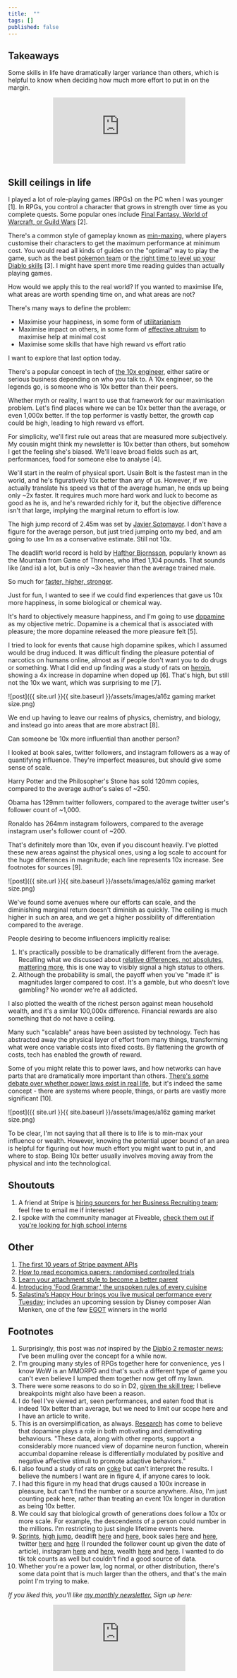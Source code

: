 ```yaml
---
title:  ""  
tags: []
published: false
---
```



## Takeaways

Some skills in life have dramatically larger variance than others, which is helpful to know when deciding how much more effort to put in on the margin.

<style>
      .iframe-container {
        overflow: hidden;        
        padding-top: 50%; <!-- Calculated from the aspect ration of the content (in case of 16:9 it is 9/16= 0.5625) -->
        position: relative;
      }
      .iframe-container iframe { 
         border: 0;
         height: 100%; <!-- Finally, width and height are set to 100% so the iframe takes up 100% of the containers space. -->
         left: 0;
         position: absolute;
         top: 0;
         width: 100%;
         display: block;
         margin: 0 auto; <!-- center image -->
      }
      <!-- 4x3 Aspect Ratio -->
      .iframe-container-4x3 {
        padding-top: 75%;
      }
</style> 

<div class="iframe-container-4x3">
  <p align="center"><iframe src="https://avoidboringpeople.substack.com/embed" frameborder="0" scrolling="no"> </iframe></p>
</div>

## Skill ceilings in life

I played a lot of role-playing games (RPGs) on the PC when I was younger \[1\]. In RPGs, you control a character that grows in strength over time as you complete quests. Some popular ones include [Final Fantasy, World of Warcraft, or Guild Wars](https://vgsales.fandom.com/wiki/Best_selling_RPG_games "rpg") \[2\].

There's a common style of gameplay known as [min-maxing](https://tvtropes.org/pmwiki/pmwiki.php/Main/MinMaxing "min"), where players customise their characters to get the maximum performance at minimum cost. You would read all kinds of guides on the "optimal" way to play the game, such as the best [pokemon team](https://gamefaqs.gamespot.com/gameboy/198314-pokemon-yellow-version-special-pikachu-edition/faqs "pokemon") or [the right time to level up your Diablo skills](https://gamefaqs.gamespot.com/pc/238750-diablo-ii-includes-expansion-set/faqs/18357 "diablo") \[3\]. I might have spent more time reading guides than actually playing games.
 
How would we apply this to the real world? If you wanted to maximise life, what areas are worth spending time on, and what areas are not?

There's many ways to define the problem:
- Maximise your happiness, in some form of [utilitarianism](https://en.wikipedia.org/wiki/Utilitarianism "utility")
- Maximise impact on others, in some form of [effective altruism](https://www.effectivealtruism.org/ "ea") to maximise help at minimal cost
- Maximise some skills that have high reward vs effort ratio

I want to explore that last option today. 

There's a popular concept in tech of [the 10x engineer](https://www.7pace.com/blog/10x-engineers "10"), either satire or serious business depending on who you talk to. A 10x engineer, so the legends go, is someone who is 10x better than their peers. 

Whether myth or reality, I want to use that framework for our maximisation problem. Let's find places where we can be 10x better than the average, or even 1,000x better. If the top performer is vastly better, the growth cap could be high, leading to high reward vs effort.

For simplicity, we'll first rule out areas that are measured more subjectively. My cousin might think my newsletter is 10x better than others, but somehow I get the feeling she's biased. We'll leave broad fields such as art, performances, food for someone else to analyse \[4\].

We'll start in the realm of physical sport. Usain Bolt is the fastest man in the world, and he's figuratively 10x better than any of us. However, if we actually translate his speed vs that of the average human, he ends up being only ~2x faster. It requires much more hard work and luck to become as good as he is, and he's rewarded richly for it, but the objective difference isn't that large, implying the marginal return to effort is low.

The high jump record of 2.45m was set by [Javier Sotomayor](https://www.topendsports.com/sport/athletics/record-high-jump.htm "jump"). I don't have a figure for the average person, but just tried jumping onto my bed, and am going to use 1m as a conservative estimate. Still not 10x.

The deadlift world record is held by [Hafthor Bjornsson](https://www.espn.com/video/clip/_/id/29126803 "hafthor"), popularly known as the Mountain from Game of Thrones, who lifted 1,104 pounds. That sounds like (and is) a lot, but is only ~3x heavier than the average trained male.

So much for [faster, higher, stronger](https://en.wikipedia.org/wiki/Olympic_symbols#:~:text=The%20Olympic%20motto%20is%20the,who%20was%20an%20athletics%20enthusiast. "wiki").

Just for fun, I wanted to see if we could find experiences that gave us 10x more happiness, in some biological or chemical way.

It's hard to objectively measure happiness, and I'm going to use [dopamine](https://www.healthline.com/health/dopamine-effects#definition "dope") as my objective metric. Dopamine is a chemical that is associated with pleasure; the more dopamine released the more pleasure felt \[5\]. 

I tried to look for events that cause high dopamine spikes, which I assumed would be drug induced. It was difficult finding the pleasure potential of narcotics on humans online, almost as if people don't want you to do drugs or something. What I did end up finding was a study of rats on [heroin](https://onlinelibrary.wiley.com/doi/abs/10.1002/syn.890210207 "heroin"), showing a 4x increase in dopamine when doped up \[6\]. That's high, but still not the 10x we want, which was surprising to me \[7\].

![post]({{ site.url }}{{ site.baseurl }}/assets/images/a16z gaming market size.png)

We end up having to leave our realms of physics, chemistry, and biology, and instead go into areas that are more abstract \[8\]. 

Can someone be 10x more influential than another person?

I looked at book sales, twitter followers, and instagram followers as a way of quantifying influence. They're imperfect measures, but should give some sense of scale.

Harry Potter and the Philosopher's Stone has sold 120mm copies, compared to the average author's sales of ~250.

Obama has 129mm twitter followers, compared to the average twitter user's follower count of ~1,000.

Ronaldo has 264mm instagram followers, compared to the average instagram user's follower count of ~200.

That's definitely more than 10x, even if you discount heavily. I've plotted these new areas against the physical ones, using a log scale to account for the huge differences in magnitude; each line represents 10x increase. See footnotes for sources \[9\]. 

![post]({{ site.url }}{{ site.baseurl }}/assets/images/a16z gaming market size.png)

We've found some avenues where our efforts can scale, and the diminishing marginal return doesn't diminish as quickly. The ceiling is much higher in such an area, and we get a higher possibility of differentiation compared to the average.

People desiring to become influencers implicitly realise:

1. It's practically possible to be dramatically different from the average. Recalling what we discussed about [relative differences, not absolutes, mattering more](https://avoidboringpeople.substack.com/p/relatively-speaking-the-billionaire "relative"), this is one way to visibly signal a high status to others.
2. Although the probability is small, the payoff when you've "made it" is magnitudes larger compared to cost. It's a gamble, but who doesn't love gambling? No wonder we're all addicted.

I also plotted the wealth of the richest person against mean household wealth, and it's a similar 100,000x difference. Financial rewards are also something that do not have a ceiling.

Many such "scalable" areas have been assisted by technology. Tech has abstracted away the physical layer of effort from many things, transforming what were once variable costs into fixed costs. By flattening the growth of costs, tech has enabled the growth of reward.

Some of you might relate this to power laws, and how networks can have parts that are dramatically more important than others. [There's some debate over whether power laws exist in real life](https://www.quantamagazine.org/scant-evidence-of-power-laws-found-in-real-world-networks-20180215/ "real"), but it's indeed the same concept - there are systems where people, things, or parts are vastly more significant \[10\].

![post]({{ site.url }}{{ site.baseurl }}/assets/images/a16z gaming market size.png)

To be clear, I'm not saying that all there is to life is to min-max your influence or wealth. However, knowing the potential upper bound of an area is helpful for figuring out how much effort you might want to put in, and where to stop. Being 10x better usually involves moving away from the physical and into the technological.  

## Shoutouts

1. A friend at Stripe is [hiring sourcers for her Business Recruiting team](https://stripe.com/jobs/listing/business-sourcer/2586466 "stripe"); feel free to email me if interested
2. I spoke with the community manager at Fiveable, [check them out if you're looking for high school interns](https://www.notion.so/Spring-21-Biz-Ops-Intern-Cohort-1-Overview-163cf603900b4e2e98f46e440ff0f3c3 "five") 

## Other

1. [The first 10 years of Stripe payment APIs](https://stripe.com/blog/payment-api-design "api")
2. [How to read economics papers: randomised controlled trials](https://www.youtube.com/watch?v=s-_3s3OMeqs&feature=emb_title "rct")
3. [Learn your attachment style to become a better parent](https://aeon.co/essays/learn-your-own-attachment-style-to-become-a-better-parent "attachment")
4. [Introducing 'Food Grammar,' the unspoken rules of every cuisine](https://www.atlasobscura.com/articles/do-italians-eat-spaghetti-and-meatballs "food")
5. [Salastina’s Happy Hour brings you live musical performance every Tuesday](https://www.salastina.org/concerts "salastina"); includes an upcoming session by Disney composer Alan Menken, one of the few [EGOT](https://en.wikipedia.org/wiki/List_of_people_who_have_won_Academy,_Emmy,_Grammy,_and_Tony_Awards "EGOT") winners in the world

## Footnotes

1. Surprisingly, this post was *not* inspired by the [Diablo 2 remaster news](https://diablo2.blizzard.com/en-us/ "d2"); I've been mulling over the concept for a while now.
2. I'm grouping many styles of RPGs together here for convenience, yes I know WoW is an MMORPG and that's such a different type of game you can't even believe I lumped them together now get off my lawn.
3. There were some reasons to do so in D2, [given the skill tree](http://classic.battle.net/diablo2exp/skills/skillplanning.shtml "d2"); I believe breakpoints might also have been a reason.
4. I do feel I've viewed art, seen performances, and eaten food that is indeed 10x better than average, but we need to limit our scope here and I have an article to write. 
5. This is an oversimplification, as always. [Research](https://www.ncbi.nlm.nih.gov/pmc/articles/PMC5820768/ "paper") has come to believe that dopamine plays a role in both motivating and demotivating behaviours. "These data, along with other reports, support a considerably more nuanced view of dopamine neuron function, wherein accumbal dopamine release is differentially modulated by positive and negative affective stimuli to promote adaptive behaviors."
6. I also found a study of rats on [coke](https://www.pnas.org/content/102/29/10023 "rat") but can't interpret the results. I believe the numbers I want are in figure 4, if anyone cares to look.
7. I had this figure in my head that drugs caused a 100x increase in pleasure, but can't find the number or a source anywhere. Also, I'm just counting peak here, rather than treating an event 10x longer in duration as being 10x better.
8. We could say that biological growth of generations does follow a 10x or more scale. For example, the descendents of a person could number in the millions. I'm restricting to just single lifetime events here.
9. [Sprints](https://trackspikes.co.uk/average-sprinting-speed/ "sprint"), [high jump](https://www.topendsports.com/sport/athletics/record-high-jump.htm "jump"), deadlift [here](https://www.espn.com/olympics/weightlifting/story/_/id/29126863/hafthor-bjornsson-breaks-world-record-501-kilogram-deadlift "lift") and [here](https://strengthlevel.com/strength-standards/deadlift/lb "lift"), book sales [here](https://nonfictionauthorsassociation.com/how-many-books-can-you-expect-to-sell-the-truth-about-book-sales-and-the-keys-to-generating-income-from-publishing/ "book") and [here](https://en.wikipedia.org/wiki/List_of_best-selling_books#List_of_best-selling_regularly_updated_books "book"), twitter [here](https://kickfactory.com/blog/average-twitter-followers-updated-2016/ "tw") and [here](https://en.wikipedia.org/wiki/List_of_most-followed_Twitter_accounts "tw") (I rounded the follower count up given the date of article), instagram [here](https://www.hashtagsforlikes.co/blog/instagram-followers-how-many-does-the-average-person-have/ "insta") and [here](https://en.wikipedia.org/wiki/List_of_most-followed_Instagram_accounts "insta"), wealth [here](https://www.marketwatch.com/story/whats-your-net-worth-and-how-do-you-compare-to-others-2018-09-24 "wealth") and [here](https://en.wikipedia.org/wiki/List_of_Americans_by_net_worth "wealth"). I wanted to do tik tok counts as well but couldn't find a good source of data.
10. Whether you're a power law, log normal, or other distribution, there's some data point that is much larger than the others, and that's the main point I'm trying to make.

*If you liked this, you'll like [my monthly newsletter.](https://avoidboringpeople.substack.com/ "ABP") Sign up here:*

<div class="iframe-container-4x3">
  <p align="center"><iframe src="https://avoidboringpeople.substack.com/embed" frameborder="0" scrolling="no"> </iframe></p>
</div>
